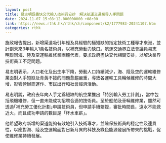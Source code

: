 ```yaml
---
layout: post
title: 易志明促盡快交代輸入技術員安排　解決航運交通業界人手問題
date: 2024-11-07 15:08:12.000000000 +08:00
link: https://news.rthk.hk/rthk/ch/component/k2/1777983-20241107.htm
categories: rthk
---
```


施政報告提出，新增渠道吸引年輕及具經驗的極短缺的指定技術工種專才來港，並計劃未來3年輸入1萬名技術員，以補充勞動力缺口。航運交通界立法會議員易志明聯同海、陸及空運輸維修業團體代表，要求政府盡快交代相關安排，以解決業界技術員工不足問題。

易志明表示，人口老化及出生率下降，勞動人口持續減少，海、陸及空的運輸維修業面對人手短缺及青黃不接的問題愈趨嚴重，導致各運輸工具輪候維修的時間大增，影響營辦商運作、市民出行和社會經濟活動。

易志明說，政府去年向人手尤爲短缺的航空業推出「特別輸入勞工計劃」，當中包括飛機維修，但一直未能成功招聘合適的技術員。至於船舶及車輛維修業，雖然可透過｢補充勞工優化計劃｣申請技術員，但申請手續繁複，審批時間長，遠水不能救近火，而且成功申請的數目是「杯水車薪」。

他希望政府新增的渠道能夠有效地引入技術專才，並確保技術員的穩定性及連貫性，以應對海、陸及空運輸面對日新月異的科技及綠色能源發展所帶來的挑戰，促使維修業持續發展。
